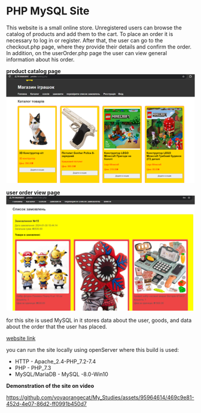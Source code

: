 # PHP MySQL Site

This website is a small online store. Unregistered users can browse the catalog of products and add them to the cart. To place an order it is necessary to log in or register. After that, the user can go to the checkout.php page, where they provide their details and confirm the order. In addition, on the userOrder.php page the user can view general information about his order.

**product catalog page**
![desctiption](screen/CatalogProducts.png)

**user order view page**
![desctiption](screen/UserOrderCheck.png)

for this site is used MySQL in it stores data about the user, goods, and data about the order that the user has placed.

[website link](http://toyshoptest.free.nf/index.php)

you can run the site locally using openServer where this build is used:
+ HTTP - Apache_2.4-PHP_7.2-7.4
+ PHP - PHP_7.3
+ MySQL/MariaDB - MySQL -8.0-Win10

**Demonstration of the site on video**

https://github.com/vovaorangecat/My_Studies/assets/95964614/469c9e81-452d-4e07-86d2-ff0991b450d7
